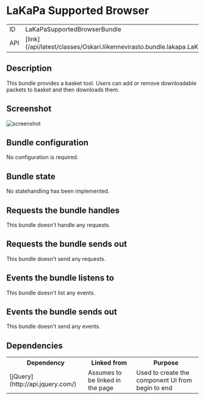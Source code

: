 # LaKaPa Supported Browser

<table class="table">
  <tr>
    <td>ID</td><td>LaKaPaSupportedBrowserBundle</td>
  </tr>
  <tr>
    <td>API</td><td>[link](/api/latest/classes/Oskari.liikennevirasto.bundle.lakapa.LaKaPaSupportedBrowserBundleInstance.html)</td>
  </tr>
</table>

## Description

This bundle provides a basket tool. Users can add or remove downloadable packets to basket and then downloads them.

## Screenshot

![screenshot](/images/bundles/lakapasupportedbrowser.png)


## Bundle configuration

No configuration is required.

## Bundle state

No statehandling has been implemented.

## Requests the bundle handles

This bundle doesn't handle any requests.

## Requests the bundle sends out

This bundle doesn't send any requests.

## Events the bundle listens to

This bundle doesn't list any events.

## Events the bundle sends out

This bundle doesn't send any events.

## Dependencies

<table class="table">
  <tr>
    <th>Dependency</th><th>Linked from</th><th>Purpose</th>
  </tr>
  <tr>
    <td>[jQuery](http://api.jquery.com/)</td>
    <td>Assumes to be linked in the page</td>
    <td>Used to create the component UI from begin to end</td>
  </tr>
</table>
